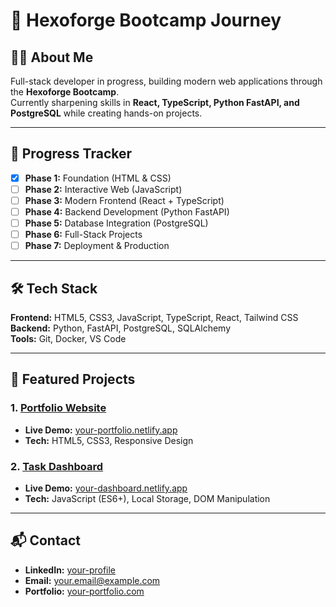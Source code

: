 # 🌟 Hexoforge Bootcamp Journey  

## 👨‍💻 About Me  
Full-stack developer in progress, building modern web applications through the **Hexoforge Bootcamp**.  
Currently sharpening skills in **React, TypeScript, Python FastAPI, and PostgreSQL** while creating hands-on projects.  

---

## 🚀 Progress Tracker  
- [x] **Phase 1:** Foundation (HTML & CSS)  
- [ ] **Phase 2:** Interactive Web (JavaScript)  
- [ ] **Phase 3:** Modern Frontend (React + TypeScript)  
- [ ] **Phase 4:** Backend Development (Python FastAPI)  
- [ ] **Phase 5:** Database Integration (PostgreSQL)  
- [ ] **Phase 6:** Full-Stack Projects  
- [ ] **Phase 7:** Deployment & Production  

---

## 🛠 Tech Stack  
**Frontend:** HTML5, CSS3, JavaScript, TypeScript, React, Tailwind CSS  
**Backend:** Python, FastAPI, PostgreSQL, SQLAlchemy  
**Tools:** Git, Docker, VS Code  

---

## 📌 Featured Projects  

### 1. [Portfolio Website](./phase-1-foundation/milestone-portfolio/)  
- **Live Demo:** [your-portfolio.netlify.app](https://your-portfolio.netlify.app)  
- **Tech:** HTML5, CSS3, Responsive Design  

### 2. [Task Dashboard](./phase-2-javascript/milestone-dashboard/)  
- **Live Demo:** [your-dashboard.netlify.app](https://your-dashboard.netlify.app)  
- **Tech:** JavaScript (ES6+), Local Storage, DOM Manipulation  

---

## 📬 Contact  
- **LinkedIn:** [your-profile](https://linkedin.com/in/your-profile)  
- **Email:** your.email@example.com  
- **Portfolio:** [your-portfolio.com](https://your-portfolio.com)  
